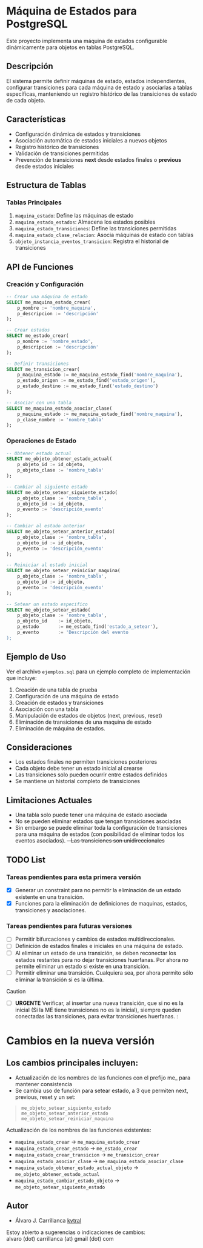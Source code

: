# Máquina de Estados para PostgreSQL

Este proyecto implementa una máquina de estados configurable dinámicamente para objetos en tablas PostgreSQL.

## Descripción

El sistema permite definir máquinas de estado, estados independientes, configurar transiciones para cada máquina de estado y asociarlas a tablas específicas, manteniendo un registro histórico de las transiciones de estado de cada objeto.

## Características

- Configuración dinámica de estados y transiciones
- Asociación automática de estados iniciales a nuevos objetos
- Registro histórico de transiciones
- Validación de transiciones permitidas
- Prevención de transiciones __next__ desde estados finales o __previous__ desde estados iniciales

## Estructura de Tablas

### Tablas Principales

1. `maquina_estado`: Define las máquinas de estado
2. `maquina_estado_estados`: Almacena los estados posibles
3. `maquina_estado_transiciones`: Define las transiciones permitidas
4. `maquina_estado_clase_relacion`: Asocia máquinas de estado con tablas
5. `objeto_instancia_eventos_transicion`: Registra el historial de transiciones

## API de Funciones

### Creación y Configuración

```sql
-- Crear una máquina de estado
SELECT me_maquina_estado_crear(
    p_nombre := 'nombre_maquina',
    p_descripcion := 'descripción'
);

-- Crear estados
SELECT me_estado_crear(
    p_nombre := 'nombre_estado',
    p_descripcion := 'descripción'
);

-- Definir transiciones
SELECT me_transicion_crear(
    p_maquina_estado := me_maquina_estado_find('nombre_maquina'),
    p_estado_origen := me_estado_find('estado_origen'),
    p_estado_destino := me_estado_find('estado_destino')
);

-- Asociar con una tabla
SELECT me_maquina_estado_asociar_clase(
    p_maquina_estado := me_maquina_estado_find('nombre_maquina'),
    p_clase_nombre := 'nombre_tabla'
);
```

### Operaciones de Estado

```sql
-- Obtener estado actual
SELECT me_objeto_obtener_estado_actual(
    p_objeto_id := id_objeto,
    p_objeto_clase := 'nombre_tabla'
);

-- Cambiar al siguiente estado
SELECT me_objeto_setear_siguiente_estado(
    p_objeto_clase := 'nombre_tabla',
    p_objeto_id := id_objeto,
    p_evento := 'descripción_evento'
);

-- Cambiar al estado anterior
SELECT me_objeto_setear_anterior_estado(
    p_objeto_clase := 'nombre_tabla',
    p_objeto_id := id_objeto,
    p_evento := 'descripción_evento'
);

-- Reiniciar al estado inicial
SELECT me_objeto_setear_reiniciar_maquina(
    p_objeto_clase := 'nombre_tabla',
    p_objeto_id := id_objeto,
    p_evento := 'descripción_evento'
);

-- Setear un estado especifico
SELECT me_objeto_setear_estado(
	p_objeto_clase := 'nombre_tabla',
	p_objeto_id    := id_objeto,
	p_estado       := me_estado_find('estado_a_setear'),
	p_evento       := 'Descripción del evento
);

```

## Ejemplo de Uso

Ver el archivo `ejemplos.sql` para un ejemplo completo de implementación que incluye:
1. Creación de una tabla de prueba
2. Configuración de una máquina de estado
3. Creación de estados y transiciones
4. Asociación con una tabla
5. Manipulación de estados de objetos (next, previous, reset)
6. Eliminación de transiciones de una maquina de estado
7. Eliminación de máquina de estados.

## Consideraciones

- Los estados finales no permiten transiciones posteriores
- Cada objeto debe tener un estado inicial al crearse
- Las transiciones solo pueden ocurrir entre estados definidos
- Se mantiene un historial completo de transiciones

## Limitaciones Actuales

- Una tabla solo puede tener una máquina de estado asociada
- No se pueden eliminar estados que tengan transiciones asociadas
- Sin embargo se puede eliminar toda la configuración de transiciones para una máquina de estados (con posibilidad de eliminar todos los eventos asociados).
~~- Las transiciones son unidireccionales~~

## TODO List
### Tareas pendientes para esta primera versión
- [X] Generar un constraint para no permitir la eliminación de un estado existente en una transición.
- [X] Funciones para la eliminación de definiciones de maquinas, estados, transiciones y asociaciones.
### Tareas pendientes para futuras versiones
- [ ] Permitir bifurcaciones y cambios de estados multidireccionales.
- [ ] Definición de estados finales e iniciales en una máquina de estado.
- [ ] Al eliminar un estado de una transición, se deben reconectar los estados restantes para no dejar transiciones huerfanas. Por ahora no permite eliminar un estado si existe en una transición.
- [ ] Permitir eliminar una transición. Cualquiera sea, por ahora permito sólo eliminar la transición si es la última.

> [!CAUTION]
> - [ ] __URGENTE__ Verificar, al insertar una nueva transición, que si no es la inicial (Si la ME tiene transiciones no es la inicial), siempre queden conectadas las transiciones, para evitar transiciones huerfanas. : 


# Cambios en la nueva versión
## Los cambios principales incluyen:
- Actualización de los nombres de las funciones con el prefijo me_ para mantener consistencia
- Se cambia uso de función para setear estado, a 3 que permiten next, previous, reset y un set:
>  `me_objeto_setear_siguiente_estado`
>  `me_objeto_setear_anterior_estado`
>  `me_objeto_setear_reiniciar_maquina`

Actualización de los nombres de las funciones existentes:
* `maquina_estado_crear` -> `me_maquina_estado_crear`
* `maquina_estado_crear_estado` -> `me_estado_crear`
* `maquina_estado_crear_transicion` -> `me_transicion_crear`
* `maquina_estado_asociar_clase` -> `me_maquina_estado_asociar_clase`
* `maquina_estado_obtener_estado_actual_objeto` -> `me_objeto_obtener_estado_actual`
* `maquina_estado_cambiar_estado_objeto` -> `me_objeto_setear_siguiente_estado`


## Autor
* Álvaro J. Carrillanca [kvtral](https://github.com/kvtral)

Estoy abierto a sugerencias o indicaciones de cambios:	
alvaro (dot) carrillanca (at) gmail (dot) com
